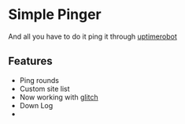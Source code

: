 # Simple Pinger

And all you have to do it ping it through [uptimerobot](https://uptimerobot.com)

## Features
- Ping rounds
- Custom site list
- Now working with [glitch](https://glitch.com/)
- Down Log
- 